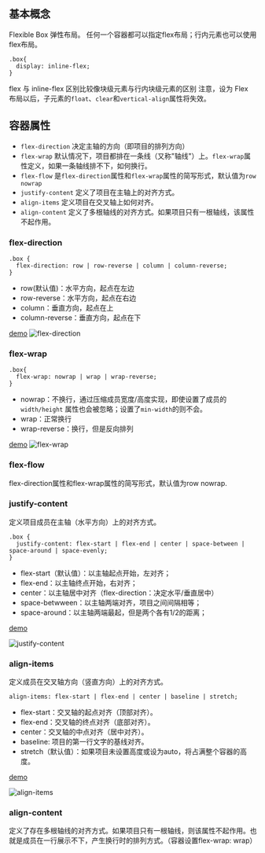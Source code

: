 ## 基本概念
Flexible Box 弹性布局。
任何一个容器都可以指定flex布局；行内元素也可以使用flex布局。

```
.box{
  display: inline-flex;
}
```
flex 与 inline-flex 区别比较像块级元素与行内块级元素的区别
注意，设为 Flex 布局以后，子元素的`float`、`clear`和`vertical-align`属性将失效。

## 容器属性
- `flex-direction` 决定主轴的方向（即项目的排列方向）
- `flex-wrap` 默认情况下，项目都排在一条线（又称"轴线"）上。`flex-wrap`属性定义，如果一条轴线排不下，如何换行。
- `flex-flow` 是`flex-direction`属性和`flex-wrap`属性的简写形式，默认值为`row nowrap`
- `justify-content` 定义了项目在主轴上的对齐方式。
- `align-items` 定义项目在交叉轴上如何对齐。
- `align-content` 定义了多根轴线的对齐方式。如果项目只有一根轴线，该属性不起作用。

### flex-direction
```
.box {
  flex-direction: row | row-reverse | column | column-reverse;
}
```

+ row(默认值)：水平方向，起点在左边
+ row-reverse：水平方向，起点在右边
+ column：垂直方向，起点在上
+ column-reverse：垂直方向，起点在下

[demo](./flex-container.html)
![flex-direction](https://uploader.shimo.im/f/WXR8MVuOr20FvQx0.png!thumbnail)

### flex-wrap

```
.box{
  flex-wrap: nowrap | wrap | wrap-reverse;
}
```

+ nowrap：不换行，通过压缩成员宽度/高度实现，即使设置了成员的  `width/height` 属性也会被忽略；设置了`min-width`的则不会。
+ wrap：正常换行
+ wrap-reverse：换行，但是反向排列

[demo]('./flex-wrap.html)
![flex-wrap](https://uploader.shimo.im/f/na7C4Q92SwASReNp.png!thumbnail)

### flex-flow
flex-direction属性和flex-wrap属性的简写形式，默认值为row nowrap.

### justify-content
定义项目成员在主轴（水平方向）上的对齐方式。

```
.box {
  justify-content: flex-start | flex-end | center | space-between | space-around | space-evenly;
}
```

+ flex-start（默认值）：以主轴起点开始，左对齐；
+ flex-end：以主轴终点开始，右对齐；
+ center：以主轴居中对齐（flex-direction：决定水平/垂直居中）
+ space-betwween：以主轴两端对齐，项目之间间隔相等；
+ space-around：以主轴两端最起，但是两个各有1/2的距离；

[demo]('./justify-content.html)

![justify-content](https://uploader.shimo.im/f/JoN3dcnSGGcrZbfI.png!thumbnail)

### align-items
定义成员在交叉轴方向（竖直方向）上的对齐方式。

```
align-items: flex-start | flex-end | center | baseline | stretch;
```

+ flex-start：交叉轴的起点对齐（顶部对齐）。
+ flex-end：交叉轴的终点对齐（底部对齐）。
+ center：交叉轴的中点对齐（居中对齐）。
+ baseline: 项目的第一行文字的基线对齐。
+ stretch（默认值）：如果项目未设置高度或设为auto，将占满整个容器的高度。

[demo](./align-items.html)

![align-items](https://uploader.shimo.im/f/E4e2tD5VypcZlbmQ.png!thumbnail)

### align-content
定义了存在多根轴线的对齐方式。如果项目只有一根轴线，则该属性不起作用。也就是成员在一行展示不下，产生换行时的排列方式。（容器设置flex-wrap: wrap）